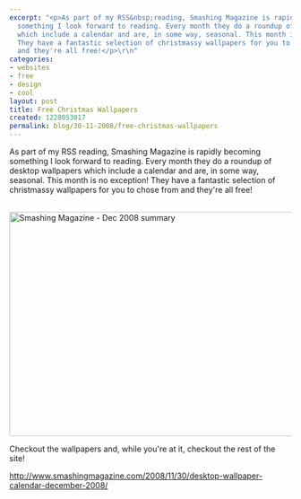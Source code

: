 ```yaml
---
excerpt: "<p>As part of my RSS&nbsp;reading, Smashing Magazine is rapidly becoming
  something I look forward to reading. Every month they do a roundup of desktop wallpapers
  which include a calendar and are, in some way, seasonal. This month is no exception!
  They have a fantastic selection of christmassy wallpapers for you to chose from
  and they're all free!</p>\r\n"
categories:
- websites
- free
- design
- cool
layout: post
title: Free Christmas Wallpapers
created: 1228053017
permalink: blog/30-11-2008/free-christmas-wallpapers
---
```

<p>As part of my RSS&nbsp;reading, Smashing Magazine is rapidly becoming something I look forward to reading. Every month they do a roundup of desktop wallpapers which include a calendar and are, in some way, seasonal. This month is no exception! They have a fantastic selection of christmassy wallpapers for you to chose from and they're all free!</p>
<!--break-->
<p>&nbsp;<img width="600" height="400" border="0" src="http://www.thingy-ma-jig.co.uk/files/smashing-magazine-dec-08.jpg" alt="Smashing Magazine - Dec 2008 summary" /></p>
<p>Checkout the wallpapers and, while you're at it, checkout the rest of the site!</p>
<p><a href="http://www.smashingmagazine.com/2008/11/30/desktop-wallpaper-calendar-december-2008/" title="Smashing Magazine December Wallpapers">http://www.smashingmagazine.com/2008/11/30/desktop-wallpaper-calendar-december-2008/</a></p>
